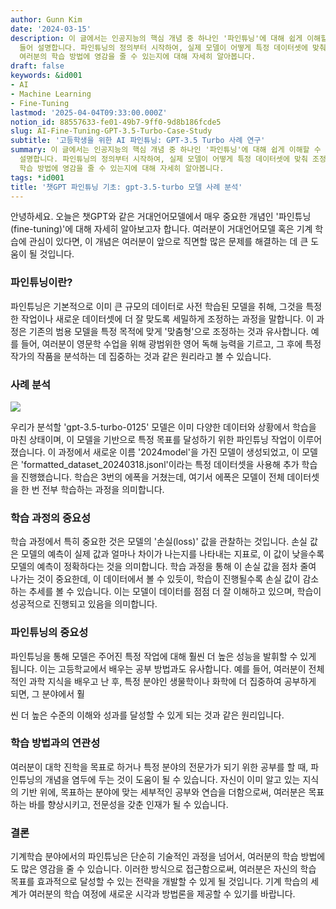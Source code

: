 ```yaml
---
author: Gunn Kim
date: '2024-03-15'
description: 이 글에서는 인공지능의 핵심 개념 중 하나인 '파인튜닝'에 대해 쉽게 이해할 수 있도록 gpt-3.5-turbo 모델을 사례로
  들어 설명합니다. 파인튜닝의 정의부터 시작하여, 실제 모델이 어떻게 특정 데이터셋에 맞춰 조정되어 성능이 향상되는지, 그리고 이 과정이 어떻게
  여러분의 학습 방법에 영감을 줄 수 있는지에 대해 자세히 알아봅니다.
draft: false
keywords: &id001
- AI
- Machine Learning
- Fine-Tuning
lastmod: '2025-04-04T09:33:00.000Z'
notion_id: 88557633-fe01-49b7-9ff0-9d8b186fcde5
slug: AI-Fine-Tuning-GPT-3.5-Turbo-Case-Study
subtitle: '고등학생을 위한 AI 파인튜닝: GPT-3.5 Turbo 사례 연구'
summary: 이 글에서는 인공지능의 핵심 개념 중 하나인 '파인튜닝'에 대해 쉽게 이해할 수 있도록 gpt-3.5-turbo 모델을 사례로 들어
  설명합니다. 파인튜닝의 정의부터 시작하여, 실제 모델이 어떻게 특정 데이터셋에 맞춰 조정되어 성능이 향상되는지, 그리고 이 과정이 어떻게 여러분의
  학습 방법에 영감을 줄 수 있는지에 대해 자세히 알아봅니다.
tags: *id001
title: '챗GPT 파인튜닝 기초: gpt-3.5-turbo 모델 사례 분석'
---
```


안녕하세요. 오늘은 챗GPT와 같은 거대언어모델에서 매우 중요한 개념인 '파인튜닝(fine-tuning)'에 대해 자세히 알아보고자 합니다. 여러분이 거대언어모델 혹은 기계 학습에 관심이 있다면, 이 개념은 여러분이 앞으로 직면할 많은 문제를 해결하는 데 큰 도움이 될 것입니다.

### 파인튜닝이란?

파인튜닝은 기본적으로 이미 큰 규모의 데이터로 사전 학습된 모델을 취해, 그것을 특정한 작업이나 새로운 데이터셋에 더 잘 맞도록 세밀하게 조정하는 과정을 말합니다. 이 과정은 기존의 범용 모델을 특정 목적에 맞게 '맞춤형'으로 조정하는 것과 유사합니다. 예를 들어, 여러분이 영문학 수업을 위해 광범위한 영어 독해 능력을 기르고, 그 후에 특정 작가의 작품을 분석하는 데 집중하는 것과 같은 원리라고 볼 수 있습니다.

### 사례 분석

![](https://prod-files-secure.s3.us-west-2.amazonaws.com/94f51666-273a-443d-bf89-42827b5b6876/ed0222c2-475b-46cc-9066-ab2e9c878142/Untitled.png?X-Amz-Algorithm=AWS4-HMAC-SHA256&X-Amz-Content-Sha256=UNSIGNED-PAYLOAD&X-Amz-Credential=ASIAZI2LB466SNBVQQUU%2F20250622%2Fus-west-2%2Fs3%2Faws4_request&X-Amz-Date=20250622T034113Z&X-Amz-Expires=3600&X-Amz-Security-Token=IQoJb3JpZ2luX2VjEPj%2F%2F%2F%2F%2F%2F%2F%2F%2F%2FwEaCXVzLXdlc3QtMiJGMEQCIF2FY%2BKPrDcqjeUvvbogAVIZ2pEnkFweIF0y7uwKXduWAiBQXhlCN0BW3RacsE2Npcqr1FLlKeKLfpJi42dbQqP%2BhiqIBAjh%2F%2F%2F%2F%2F%2F%2F%2F%2F%2F8BEAAaDDYzNzQyMzE4MzgwNSIMeiF6EIA%2BoePmyKNWKtwD213ppna8rvHHoL8A9ZvfG0lxkIHiNVCm33lAB%2B6SU8XaOH8vOygPAp2IrzcH2f9yiu%2BLWeGnoWMA8m9xZN60reDBv9UQeCMKUQkpS8ttZjaSSwyZ8y1SWVMyTIEvsuyFx01lyViSZKHA721BxsagsmQnVJndczMqvtMYmF6Lb%2BafeWq%2BSRv2enKakZNT%2Br4dy7%2FvTU%2Bov%2F7GAUl0MwzpnIGAaXLjsLmlm87dgySz44DHUTPseEJqfdLGyqgAegwltFS3HTFcKWR7Jo0L%2FksEttrG87OrG2SKtIz46Kzh3J9Tth%2Fz4kOUm2Jl8EukvXMgxB4Zx6o2NfS78gRVjlq2Jib5ytsnbevfKKqv0ggYGv6cwfBqhcZC%2BrIzxnpU0CrlhYVQCJRGB2jTqk7ewS4pa2AjwTDmc0FvJAteq%2FQUarWXflM64pysfdhjtkm2sT%2FL4Wqu7kWpm%2BTTQmaDlIzzRj7HqIhfg9sYZd%2F3tXUU1KAouXfdtymE7o6jcYpQA6eSZSWQ4MVsMjhd1x5Ij9M%2FL4y0SKzPAb0GEcK787UFO22iRY4TM562q26k%2BCiAm5GV2KWj1weU9gOPqS7PJ9FDDvQbBUZTlLbtjo3r%2B%2BaLzt2MOYw4Zek0S%2FNNtGEwl4jdwgY6pgFknJJBrkBIhFfOMSS9XgnHkRWJp1l8pZoT6G74%2FXoBVjYoByLeOtEPYt1AaAus5o70NwPHOJak%2FdG%2BN%2FT%2F61CAM%2FY8fFnY24stNL%2BmVQjqDsPLr7U5l9NHpaqeUTKaaxoaJ6XqqtepumATYMdCtprJrUI%2BJ9TWROaIQh7UsnIjfv59uYL5eRwbg4bAFh3rPdp54Vf2Mi3RsxpWSq%2BMOUP55hVp2CNd&X-Amz-Signature=311fb039d9747ed98ea1d431a59635eb7d309ca3fd3029c2efbcfacaa2b24e1b&X-Amz-SignedHeaders=host&x-amz-checksum-mode=ENABLED&x-id=GetObject)

우리가 분석할 'gpt-3.5-turbo-0125' 모델은 이미 다양한 데이터와 상황에서 학습을 마친 상태이며, 이 모델을 기반으로 특정 목표를 달성하기 위한 파인튜닝 작업이 이루어졌습니다. 이 과정에서 새로운 이름 '2024model'을 가진 모델이 생성되었고, 이 모델은 'formatted_dataset_20240318.jsonl'이라는 특정 데이터셋을 사용해 추가 학습을 진행했습니다. 학습은 3번의 에폭을 거쳤는데, 여기서 에폭은 모델이 전체 데이터셋을 한 번 전부 학습하는 과정을 의미합니다.

### 학습 과정의 중요성

학습 과정에서 특히 중요한 것은 모델의 '손실(loss)' 값을 관찰하는 것입니다. 손실 값은 모델의 예측이 실제 값과 얼마나 차이가 나는지를 나타내는 지표로, 이 값이 낮을수록 모델의 예측이 정확하다는 것을 의미합니다. 학습 과정을 통해 이 손실 값을 점차 줄여 나가는 것이 중요한데, 이 데이터에서 볼 수 있듯이, 학습이 진행될수록 손실 값이 감소하는 추세를 볼 수 있습니다. 이는 모델이 데이터를 점점 더 잘 이해하고 있으며, 학습이 성공적으로 진행되고 있음을 의미합니다.

### 파인튜닝의 중요성

파인튜닝을 통해 모델은 주어진 특정 작업에 대해 훨씬 더 높은 성능을 발휘할 수 있게 됩니다. 이는 고등학교에서 배우는 공부 방법과도 유사합니다. 예를 들어, 여러분이 전체적인 과학 지식을 배우고 난 후, 특정 분야인 생물학이나 화학에 더 집중하여 공부하게 되면, 그 분야에서 훨

씬 더 높은 수준의 이해와 성과를 달성할 수 있게 되는 것과 같은 원리입니다.

### 학습 방법과의 연관성

여러분이 대학 진학을 목표로 하거나 특정 분야의 전문가가 되기 위한 공부를 할 때, 파인튜닝의 개념을 염두에 두는 것이 도움이 될 수 있습니다. 자신이 이미 알고 있는 지식의 기반 위에, 목표하는 분야에 맞는 세부적인 공부와 연습을 더함으로써, 여러분은 목표하는 바를 향상시키고, 전문성을 갖춘 인재가 될 수 있습니다.

### 결론

기계학습 분야에서의 파인튜닝은 단순히 기술적인 과정을 넘어서, 여러분의 학습 방법에도 많은 영감을 줄 수 있습니다. 이러한 방식으로 접근함으로써, 여러분은 자신의 학습 목표를 효과적으로 달성할 수 있는 전략을 개발할 수 있게 될 것입니다. 기계 학습의 세계가 여러분의 학습 여정에 새로운 시각과 방법론을 제공할 수 있기를 바랍니다.

